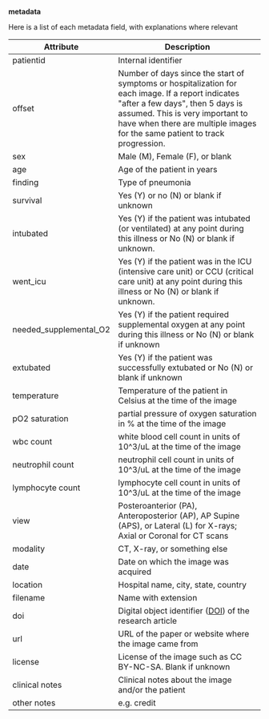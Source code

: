 **metadata**

Here is a list of each metadata field, with explanations where relevant

| Attribute | Description |
|------|-----|
| patientid | Internal identifier |
| offset | Number of days since the start of symptoms or hospitalization for each image. If a report indicates "after a few days", then 5 days is assumed. This is very important to have when there are multiple images for the same patient to track progression. |
| sex | Male (M), Female (F), or blank |
| age | Age of the patient in years |
| finding | Type of pneumonia |
| survival | Yes (Y) or no (N) or blank if unknown|
| intubated | Yes (Y) if the patient was intubated (or ventilated) at any point during this illness or No (N) or blank if unknown. |
| went_icu | Yes (Y) if the patient was in the ICU (intensive care unit) or CCU (critical care unit) at any point during this illness or No (N) or blank if unknown.|
| needed_supplemental_O2 | Yes (Y) if the patient required supplemental oxygen at any point during this illness or No (N) or blank if unknown |
| extubated | Yes (Y) if the patient was successfully extubated or No (N) or blank if unknown |
| temperature | Temperature of the patient in Celsius at the time of the image|
| pO2 saturation | partial pressure of oxygen saturation in % at the time of the image |
| wbc count | white blood cell count in units of 10^3/uL at the time of the image |
| neutrophil count | neutrophil cell count in units of 10^3/uL at the time of the image |
| lymphocyte count | lymphocyte cell count in units of 10^3/uL at the time of the image |
| view | Posteroanterior (PA), Anteroposterior (AP), AP Supine (APS), or Lateral (L) for X-rays; Axial or Coronal for CT scans |
| modality | CT, X-ray, or something else |
| date | Date on which the image was acquired |
| location | Hospital name, city, state, country |
| filename | Name with extension |
| doi | Digital object identifier ([DOI](https://en.wikipedia.org/wiki/Digital_object_identifier)) of the research article |
| url | URL of the paper or website where the image came from |
| license | License of the image such as CC BY-NC-SA. Blank if unknown |
| clinical notes | Clinical notes about the image and/or the patient |
| other notes | e.g. credit |

